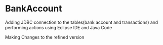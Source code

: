 # BankAccount
Adding JDBC connection to the tables(bank account and transactions) and performing actions using Eclipse IDE and Java Code

Making Changes to the refined version
